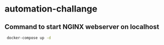 # automation-challange

## Command to start NGINX webserver on localhost 
```bash
 docker-compose up -d    
```

